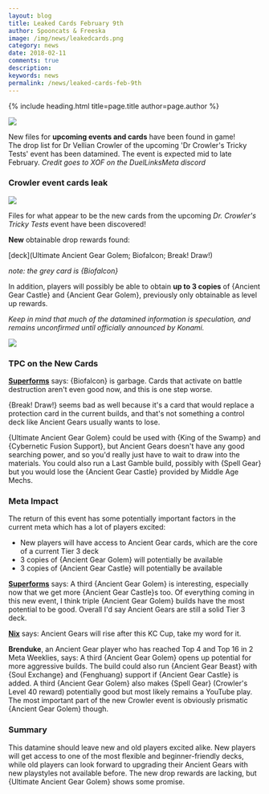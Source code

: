 ```yaml
---
layout: blog
title: Leaked Cards February 9th
author: Spooncats & Freeska
image: /img/news/leakedcards.png
category: news
date: 2018-02-11
comments: true
description: 
keywords: news
permalink: /news/leaked-cards-feb-9th
---
```


{% include heading.html title=page.title author=page.author %}

![](https://i.imgur.com/6CRrdqk.png)

New files for **upcoming events and cards** have been found in game!  
The drop list for Dr Vellian Crowler of the upcoming 'Dr Crowler's Tricky Tests' event has been datamined. The event is expected mid to late February.
*Credit goes to XOF on the DuelLinksMeta discord*

### Crowler event cards leak

![](https://media.discordapp.net/attachments/356790874459471872/411526428773842945/Screenshot_1.png)

Files for what appear to be the new cards from the upcoming *Dr. Crowler's Tricky Tests* event have been discovered!

**New** obtainable drop rewards found:

[deck](Ultimate Ancient Gear Golem; Biofalcon; Break! Draw!)

*note: the grey card is {Biofalcon}*

In addition, players will possibly be able to obtain **up to 3 copies** of {Ancient Gear Castle} and {Ancient Gear Golem}, previously only obtainable as level up rewards.

*Keep in mind that much of the datamined information is speculation, and remains unconfirmed until officially announced by Konami.*

![](https://i.imgur.com/KXDSRtX.png)

### TPC on the New Cards

**[Superforms](/authors/superforms/)** says: 
{Biofalcon} is garbage. Cards that activate on battle destruction aren't even good now, and this is one step worse.

{Break! Draw!} seems bad as well because it's a card that would replace a protection card in the current builds, and that's not something a control deck like Ancient Gears usually wants to lose. 

{Ultimate Ancient Gear Golem} could be used with {King of the Swamp} and {Cybernetic Fusion Support}, but Ancient Gears doesn't have any good searching power, and so you'd really just have to wait to draw into the materials. You could also run a Last Gamble build, possibly with {Spell Gear} but you would lose the {Ancient Gear Castle} provided by Middle Age Mechs.


### Meta Impact

The return of this event has some potentially important factors in the current meta which has a lot of players excited:

 - New players will have access to Ancient Gear cards, which are the core of a current Tier 3 deck
 - 3 copies of {Ancient Gear Golem} will potentially be available
 - 3 copies of {Ancient Gear Castle} will potentially be available

**[Superforms](/authors/superforms/)** says: 
A third {Ancient Gear Golem} is interesting, especially now that we get more {Ancient Gear Castle}s too. Of everything coming in this new event, I think triple {Ancient Gear Golem} builds have the most potential to be good.
Overall I'd say Ancient Gears are still a solid Tier 3 deck.

**[Nix](/authors/nix/)** says:
Ancient Gears will rise after this KC Cup, take my word for it.

**Brenduke**, an Ancient Gear player who has reached Top 4 and Top 16 in 2 Meta Weeklies, says:
A third {Ancient Gear Golem} opens up potential for more aggressive builds. The build could also run {Ancient Gear Beast} with {Soul Exchange} and {Fenghuang} support if {Ancient Gear Castle} is added. A third {Ancient Gear Golem} also makes {Spell Gear} (Crowler's Level 40 reward) potentially good but most likely remains a YouTube play.
The most important part of the new Crowler event is obviously prismatic {Ancient Gear Golem} though.

### Summary

This datamine should leave new and old players excited alike. New players will get access to one of the most flexible and beginner-friendly decks, while old players can look forward to upgrading their Ancient Gears with new playstyles not available before. The new drop rewards are lacking, but {Ultimate Ancient Gear Golem} shows some promise.
<!--stackedit_data:
eyJoaXN0b3J5IjpbLTE2MTE1MTE3ODMsMTU5MjIwMDc2OCwtMT
QzMTg3NTIxMSw0MTAyOTM3MCw0MTAyOTM3MF19
-->